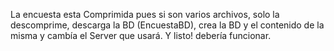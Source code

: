 La encuesta esta Comprimida pues si son varios archivos, solo la descomprime, descarga la BD (EncuestaBD), crea la BD y el contenido de la misma y cambía el Server que usará. Y listo! debería funcionar.
